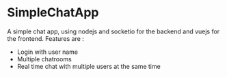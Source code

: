 # SimpleChatApp

A simple chat app, using nodejs and socketio for the backend and vuejs for the frontend. Features are :
- Login with user name
- Multiple chatrooms
- Real time chat with multiple users at the same time
